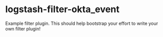 
# logstash-filter-okta_event

Example filter plugin. This should help bootstrap your effort to write your own filter plugin!
